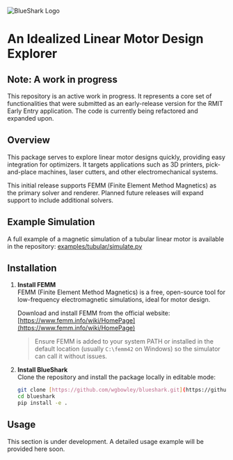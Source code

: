 ![BlueShark Logo](assets/logo.png)

# An Idealized Linear Motor Design Explorer

## Note: A work in progress 
This repository is an active work in progress. It represents a core set of functionalities that were submitted as an early-release version for the RMIT Early Entry application. The code is currently being refactored and expanded upon.
 
## Overview  
This package serves to explore linear motor designs quickly, providing easy integration for optimizers. It targets applications such as 3D printers, pick-and-place machines, laser cutters, and other electromechanical systems.

This initial release supports FEMM (Finite Element Method Magnetics) as the primary solver and renderer. Planned future releases will expand support to include additional solvers.

## Example Simulation
A full example of a magnetic simulation of a tubular linear motor is available in the repository:
[examples/tubular/simulate.py](examples/tubular/simulate.py)

## Installation

1.  **Install FEMM**  
    FEMM (Finite Element Method Magnetics) is a free, open-source tool for low-frequency electromagnetic simulations, ideal for motor design.

    Download and install FEMM from the official website:  
    [https://www.femm.info/wiki/HomePage](https://www.femm.info/wiki/HomePage)

    > Ensure FEMM is added to your system PATH or installed in the default location (usually `C:\femm42` on Windows) so the simulator can call it without issues.

2.  **Install BlueShark**  
    Clone the repository and install the package locally in editable mode:

    ```bash
    git clone [https://github.com/wgbowley/blueshark.git](https://github.com/wgbowley/blueshark.git)
    cd blueshark
    pip install -e .
    ```

## Usage
This section is under development. A detailed usage example will be provided here soon.